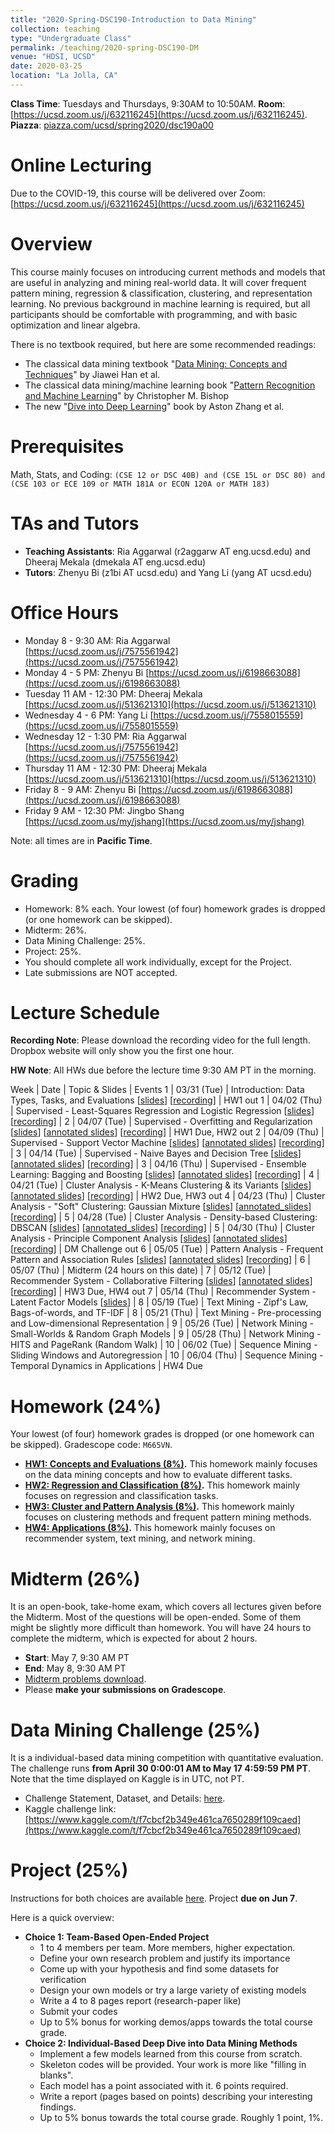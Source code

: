 ```yaml
---
title: "2020-Spring-DSC190-Introduction to Data Mining"
collection: teaching
type: "Undergraduate Class"
permalink: /teaching/2020-spring-DSC190-DM
venue: "HDSI, UCSD"
date: 2020-03-25
location: "La Jolla, CA"
---
```


**Class Time**: Tuesdays and Thursdays, 9:30AM to 10:50AM.  **Room**: [https://ucsd.zoom.us/j/632116245](https://ucsd.zoom.us/j/632116245).  **Piazza**: [piazza.com/ucsd/spring2020/dsc190a00](https://piazza.com/ucsd/spring2020/dsc190a00)


Online Lecturing
======

Due to the COVID-19, this course will be delivered over Zoom: [https://ucsd.zoom.us/j/632116245](https://ucsd.zoom.us/j/632116245)

Overview
======

This course mainly focuses on introducing current methods and models that are useful in analyzing and mining real-world data. It will cover frequent pattern mining, regression & classification, clustering, and representation learning. No previous background in machine learning is required, but all participants should be comfortable with programming, and with basic optimization and linear algebra. 

There is no textbook required, but here are some recommended readings:
- The classical data mining textbook "[Data Mining: Concepts and Techniques](https://books.google.com/books/about/Data_Mining_Concepts_and_Techniques.html?id=pQws07tdpjoC&source=kp_book_description)" by Jiawei Han et al.
- The classical data mining/machine learning book "[Pattern Recognition and Machine Learning](https://books.google.com/books/about/Pattern_Recognition_and_Machine_Learning.html?id=HL4HrgEACAAJ&source=kp_book_description)" by Christopher M. Bishop
- The new "[Dive into Deep Learning](https://d2l.ai/)" book by Aston Zhang et al.


Prerequisites
======

Math, Stats, and Coding: `(CSE 12 or DSC 40B) and (CSE 15L or DSC 80) and (CSE 103 or ECE 109 or MATH 181A or ECON 120A or MATH 183)`

TAs and Tutors
======

- **Teaching Assistants**: Ria Aggarwal (r2aggarw AT eng.ucsd.edu) and Dheeraj Mekala (dmekala AT eng.ucsd.edu)
- **Tutors**: Zhenyu Bi (z1bi AT ucsd.edu) and Yang Li (yang AT ucsd.edu)

Office Hours
======

- Monday 8 - 9:30 AM: Ria Aggarwal [https://ucsd.zoom.us/j/7575561942](https://ucsd.zoom.us/j/7575561942)
- Monday 4 - 5 PM: Zhenyu Bi [https://ucsd.zoom.us/j/6198663088](https://ucsd.zoom.us/j/6198663088)
- Tuesday 11 AM - 12:30 PM: Dheeraj Mekala [https://ucsd.zoom.us/j/513621310](https://ucsd.zoom.us/j/513621310)
- Wednesday 4 - 6 PM: Yang Li [https://ucsd.zoom.us/j/7558015559](https://ucsd.zoom.us/j/7558015559)
- Wednesday 12 - 1:30 PM: Ria Aggarwal [https://ucsd.zoom.us/j/7575561942](https://ucsd.zoom.us/j/7575561942)
- Thursday 11 AM - 12:30 PM: Dheeraj Mekala [https://ucsd.zoom.us/j/513621310](https://ucsd.zoom.us/j/513621310)
- Friday 8 - 9 AM: Zhenyu Bi [https://ucsd.zoom.us/j/6198663088](https://ucsd.zoom.us/j/6198663088)
- Friday 9 AM - 12:30 PM: Jingbo Shang [https://ucsd.zoom.us/my/jshang](https://ucsd.zoom.us/my/jshang)

Note: all times are in **Pacific Time**.

Grading
======

- Homework: 8% each. Your lowest (of four) homework grades is dropped (or one homework can be skipped).
- Midterm: 26%.
- Data Mining Challenge: 25%.
- Project: 25%.
- You should complete all work individually, except for the Project.
- Late submissions are NOT accepted.

Lecture Schedule
======

**Recording Note**: Please download the recording video for the full length. Dropbox website will only show you the first one hour.

**HW Note**: All HWs due before the lecture time 9:30 AM PT in the morning. 

Week | Date        | Topic & Slides                                                  | Events
1    | 03/31 (Tue) | Introduction: Data Types, Tasks, and Evaluations [[slides](https://www.dropbox.com/s/8ktrdg4po8t7wjm/lecture0_intro.pdf?dl=0)] [[recording](https://www.dropbox.com/sh/8sf4vfl881vjrbr/AACegM1GSKg7QVSOEjKWby5Ja?dl=0)] | HW1 out
1    | 04/02 (Thu) | Supervised - Least-Squares Regression and Logistic Regression [[slides](https://www.dropbox.com/s/aokgf4oxsf353d7/lecture1_least_square_and_logistic.pdf?dl=0)] [[recording](https://www.dropbox.com/sh/ncqhd1tkcu6sh2a/AAAE-fIOzigqgRJngkOKm8vma?dl=0)]   |
2    | 04/07 (Tue) | Supervised - Overfitting and Regularization [[slides](https://www.dropbox.com/s/utx11qqs3p5fxgv/lecture2_overfitting.pdf?dl=0)] [[annotated slides](https://www.dropbox.com/s/hlk4hvkwsdnyv1d/%5Bannotated%5Dlecture2_overfitting.pdf?dl=0)] [[recording](https://www.dropbox.com/sh/l43nkim25n2yamk/AAD3dBCwfYYVm3jakmGUijx8a?dl=0)]                    | HW1 Due, HW2 out
2    | 04/09 (Thu) | Supervised - Support Vector Machine [[slides](https://www.dropbox.com/s/m2jsrmyxxx3alr0/lecture3_svm.pdf?dl=0)] [[annotated slides](https://www.dropbox.com/s/spacnme2i2dncyc/%5Bannotated%5Dlecture3_svm.pdf?dl=0)] [[recording](https://www.dropbox.com/sh/xuuybzcrr3bop66/AADSM2luNTwLnP27tIgVuPhRa?dl=0)] |
3    | 04/14 (Tue) | Supervised - Naive Bayes and Decision Tree [[slides](https://www.dropbox.com/s/xpd8yc1s9nccjpx/lecture4_nb_and_dt.pdf?dl=0)] [[annotated slides](https://www.dropbox.com/s/give0uiop3sibiq/%5Bannotated%5Dlecture4_nb_and_dt.pdf?dl=0)] [[recording](https://www.dropbox.com/sh/hv5ce2dtiutewxh/AADn5br5Oz5vAMKaFCuTsbrHa?dl=0)] |
3    | 04/16 (Thu) | Supervised - Ensemble Learning: Bagging and Boosting [[slides](https://www.dropbox.com/s/devszefh407l6s7/lecture5_ensemble.pdf?dl=0)] [[annotated slides](https://www.dropbox.com/s/r4mrovlxn5mzs2k/%5Bannotated%5D_lecture5_ensemble.pdf?dl=0)] [[recording](https://www.dropbox.com/sh/6pqdnfmn0t822sk/AABpHxtLcfp4Ufo8GY9Dj123a?dl=0)] | 
4    | 04/21 (Tue) | Cluster Analysis - K-Means Clustering & its Variants [[slides](https://www.dropbox.com/s/xfcrq46af1uoial/lecture6_kmeans.pdf?dl=0)] [[annotated slides](https://www.dropbox.com/s/ho42sful2wmcnp8/%5Bannotated%5Dlecture6_kmeans.pdf?dl=0)] [[recording](https://www.dropbox.com/sh/ssmz8lmo7hq0gur/AABDGopCweY9unZIepNtjs7oa?dl=0)]          | HW2 Due, HW3 out
4    | 04/23 (Thu) | Cluster Analysis - "Soft" Clustering: Gaussian Mixture [[slides](https://www.dropbox.com/s/507g6wh7lkkl2wd/lecture7_gaussin_mixture.pdf?dl=0)] [[annotated_slides](https://www.dropbox.com/s/zi27bise8ruo1ew/%5Bannotated%5Dlecture7_gaussin_mixture.pdf?dl=0)] [[recording](https://www.dropbox.com/sh/m52w7x6ufb8799k/AAANJGVEynBD3GzBIrzTxKE4a?dl=0)]        |
5    | 04/28 (Tue) | Cluster Analysis - Density-based Clustering: DBSCAN [[slides](https://www.dropbox.com/s/3lrwhhrrxzo5fcw/lecture8_dbscan.pdf?dl=0)] [[annotated_slides](https://www.dropbox.com/s/cf88u8wdqwztl6s/%5Bannotated%5Dlecture8_dbscan.pdf?dl=0)] [[recording](https://www.dropbox.com/sh/ylcq9op1w3tr4yv/AAA_5ryhCpDO6n8Q7vs4uFg3a?dl=0)] |
5    | 04/30 (Thu) | Cluster Analysis - Principle Component Analysis [[slides](https://www.dropbox.com/s/aku5gzor8bqvh99/lecture9_pca.pdf?dl=0)] [[annotated slides](https://www.dropbox.com/s/lb5ddj78rjtfjjr/%5Bannotated%5Dlecture9_pca.pdf?dl=0)] [[recording](https://www.dropbox.com/sh/urc6jjoru4utymw/AAABZWct4zLt9kegz3jeXUHda?dl=0)] | DM Challenge out
6    | 05/05 (Tue) | Pattern Analysis - Frequent Pattern and Association Rules [[slides](https://www.dropbox.com/s/n512q1vel7lr9iy/lecture10_pattern_analysis.pdf?dl=0)] [[annotated slides](https://www.dropbox.com/s/szojaar5o567j6n/%5Bannotated%5Dlecture10_pattern_analysis.pdf?dl=0)] [[recording](https://www.dropbox.com/sh/ke0afqx1j7v9rpt/AAAOccdU9j92oOv69iojtUtFa?dl=0)]      |
6    | 05/07 (Thu) | Midterm (24 hours on this date) |
7    | 05/12 (Tue) | Recommender System - Collaborative Filtering [[slides](https://www.dropbox.com/s/i3nkezli4cgwqfb/lecture11_cf.pdf?dl=0)] [[annotated slides](https://www.dropbox.com/s/dju1sljknfhc3kp/%5Bannotated%5Dlecture11_cf.pdf?dl=0)] [[recording](https://www.dropbox.com/sh/oo6cu2otxwetull/AAAQv_lJlWJPrD0SU7fankyHa?dl=0)]                    | HW3 Due, HW4 out
7    | 05/14 (Thu) | Recommender System - Latent Factor Models [[slides](https://www.dropbox.com/s/go6btf7c38m3o6d/lecture12_mf.pdf?dl=0)]                    |
8    | 05/19 (Tue) | Text Mining - Zipf's Law, Bags-of-words, and TF-IDF             |
8    | 05/21 (Thu) | Text Mining - Pre-processing and Low-dimensional Representation |
9    | 05/26 (Tue) | Network Mining - Small-Worlds & Random Graph Models             | 
9    | 05/28 (Thu) | Network Mining - HITS and PageRank (Random Walk)                |
10   | 06/02 (Tue) | Sequence Mining - Sliding Windows and Autoregression            |
10   | 06/04 (Thu) | Sequence Mining - Temporal Dynamics in Applications             | HW4 Due

Homework (24%)
======

Your lowest (of four) homework grades is dropped (or one homework can be skipped). Gradescope code: `M665VN`. 

- **[HW1: Concepts and Evaluations (8%)](https://www.dropbox.com/s/mh82m8j5kig46sk/DSC190-Spring20-HW1.pdf?dl=1).** This homework mainly focuses on the data mining concepts and how to evaluate different tasks.
- **[HW2: Regression and Classification (8%)](https://www.dropbox.com/s/zfnnf4r9bb1ue7v/HW2.zip?dl=1).** This homework mainly focuses on regression and classification tasks.
- **[HW3: Cluster and Pattern Analysis (8%)](https://www.dropbox.com/s/y5ed4qvh5g1862r/HW3.zip?dl=1).** This homework mainly focuses on clustering methods and frequent pattern mining methods.
- **[HW4: Applications (8%)](https://www.dropbox.com/s/43snxcsime3qm3o/HW4.zip?dl=1).** This homework mainly focuses on recommender system, text mining, and network mining.

Midterm (26%)
======

It is an open-book, take-home exam, which covers all lectures given before the Midterm. Most of the questions will be open-ended. Some of them might be slightly more difficult than homework. You will have 24 hours to complete the midterm, which is expected for about 2 hours.

- **Start**: May 7, 9:30 AM PT
- **End**: May 8, 9:30 AM PT
- [Midterm problems download](https://www.dropbox.com/s/3qrozs1g0qe37xq/DSC190-Spring20-Midterm%20Exam.pdf?dl=1).
- Please **make your submissions on Gradescope**.

Data Mining Challenge (25%)
======

It is a individual-based data mining competition with quantitative evaluation. The challenge runs **from April 30 0:00:01 AM to May 17 4:59:59 PM PT**. Note that the time displayed on Kaggle is in UTC, not PT.

- Challenge Statement, Dataset, and Details: [here](https://www.dropbox.com/s/hogx3ovlnx2o0vf/DSC%20190_%20Intro%20to%20Data%20Mining%20%E2%80%93%20Data%20Mining%20Challenge.pdf?dl=0).
- Kaggle challenge link: [https://www.kaggle.com/t/f7cbcf2b349e461ca7650289f109caed](https://www.kaggle.com/t/f7cbcf2b349e461ca7650289f109caed)

Project (25%)
======

Instructions for both choices are available [here](https://www.dropbox.com/s/15gociykle5sigl/Project%20Instructions.pdf?dl=0). Project **due on Jun 7**.

Here is a quick overview:
- **Choice 1: Team-Based Open-Ended Project**
    - 1 to 4 members per team. More members, higher expectation.
    - Define your own research problem and justify its importance
    - Come up with your hypothesis and find some datasets for verification
    - Design your own models or try a large variety of existing models
    - Write a 4 to 8 pages report (research-paper like)
    - Submit your codes
    - Up to 5% bonus for working demos/apps towards the total course grade.
- **Choice 2: Individual-Based Deep Dive into Data Mining Methods**
    - Implement a few models learned from this course from scratch.
    - Skeleton codes will be provided. Your work is more like "filling in blanks".
    - Each model has a point associated with it. 6 points required.
    - Write a report (pages based on points) describing your interesting findings.
    - Up to 5% bonus towards the total course grade. Roughly 1 point, 1%.
